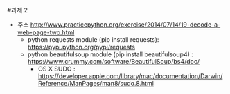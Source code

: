 #과제 2
- 주소 http://www.practicepython.org/exercise/2014/07/14/19-decode-a-web-page-two.html
  - python requests module (pip install requests): https://pypi.python.org/pypi/requests
  - python beautifulsoup module (pip install beautifulsoup4) : https://www.crummy.com/software/BeautifulSoup/bs4/doc/
    - OS X SUDO : https://developer.apple.com/library/mac/documentation/Darwin/Reference/ManPages/man8/sudo.8.html
